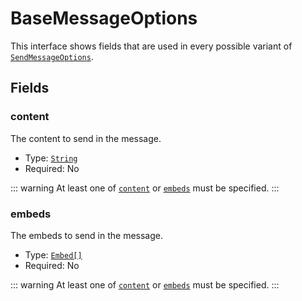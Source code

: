 # BaseMessageOptions

This interface shows fields that are used in every possible variant of [`SendMessageOptions`](send-message-options).

## Fields

### content

The content to send in the message.

* Type: [`String`](https://developer.mozilla.org/en-US/docs/Web/JavaScript/Reference/Global_Objects/String)
* Required: No

::: warning
At least one of [`content`](#content) or [`embeds`](#embeds) must be specified.
:::

### embeds

The embeds to send in the message.

* Type: [`Embed[]`](https://discord.js.org/#/docs/builders/stable/class/Embed)
* Required: No

::: warning
At least one of [`content`](#content) or [`embeds`](#embeds) must be specified.
:::